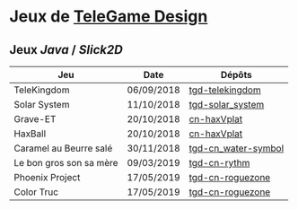 # Jeux de [TeleGame Design](https://telegd.github.io)

## Jeux *Java* / *Slick2D*

| Jeu | Date | Dépôts |
| - | - | - |
| TeleKingdom | 06/09/2018 | [tgd-telekingdom][telekingdom-0] |
| Solar System | 11/10/2018 | [tgd-solar_system][grave-et-0] |
| Grave-ET | 20/10/2018 | [cn-haxVplat][grave-et-0] |
| HaxBall | 20/10/2018 | [cn-haxVplat][hax-ball-0] |
| Caramel au Beurre salé | 30/11/2018 | [tgd-cn_water-symbol][caramel-au-beurre-sale-0] |
| Le bon gros son sa mère | 09/03/2019 | [tgd-cn-rythm][le-bon-gros-son-sa-mere-0] |
| Phoenix Project | 17/05/2019 | [tgd-cn-roguezone][phoenix-project-0] |
| Color Truc | 17/05/2019 | [tgd-cn-roguezone][color-truc-0] |

[telekingdom-0]: https://github.com/TeleGD/tgd-telekingdom/tree/master/src/telekingdom
[solar-system-0]: https://github.com/TeleGD/tgd-solar_system/tree/master/src/solar_system
[grave-et-0]: https://github.com/TeleGD/cn-haxVplat/tree/master/src/verticalPlateformer
[hax-ball-0]: https://github.com/TeleGD/cn-haxVplat/tree/master/src/haxBall
[caramel-au-beurre-sale-0]: https://github.com/TeleGD/tgd-cn_water-symbol/tree/master/src/waterSymbol
[le-bon-gros-son-sa-mere-0]: https://github.com/TeleGD/tgd-cn-rythm/tree/master/src/rythm
[phoenix-project-0]: https://github.com/TeleGD/tgd-cn-roguezone/tree/master/src/games/phoenix
[color-truc-0]: https://github.com/TeleGD/tgd-cn-roguezone/tree/master/src/games/zone
